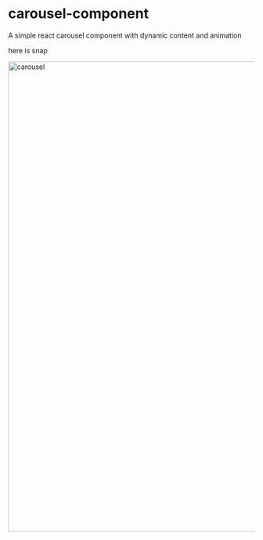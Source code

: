 # carousel-component
A simple react carousel component with dynamic content and animation

here is snap

<img width="960" alt="carousel" src="https://github.com/Shreyas-sonu/carousel-component/assets/111351684/f6a2518d-2de5-4d66-969d-e124da701d19">
